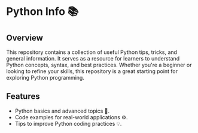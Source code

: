 # Python Info 📚

## Overview
This repository contains a collection of useful Python tips, tricks, and general information. It serves as a resource for learners to understand Python concepts, syntax, and best practices. Whether you're a beginner or looking to refine your skills, this repository is a great starting point for exploring Python programming.

## Features
- Python basics and advanced topics 📖.
- Code examples for real-world applications ⚙️.
- Tips to improve Python coding practices 💡.
